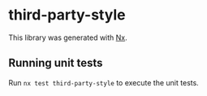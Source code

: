 # third-party-style

This library was generated with [Nx](https://nx.dev).

## Running unit tests

Run `nx test third-party-style` to execute the unit tests.
